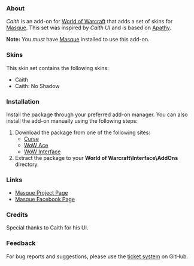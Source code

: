 ### About ###

*Caith* is an add-on for [World of Warcraft](http://us.battle.net/wow) that adds a set of skins for [Masque](http://www.wowace.com/addons/masque). This set was inspired by *Caith UI* and is based on [Apathy](http://www.wowace.com/projects/masque_apathy).

**Note:** You *must* have [Masque](http://www.wowace.com/addons/masque) installed to use this add-on.

### Skins ###

This skin set contains the following skins:

- Caith
- Caith: No Shadow

### Installation ###

Install the package through your preferred add-on manager. You can also install the add-on manually using the following steps:

1. Download the package from one of the following sites:
    - [Curse](http://www.curse.com/addons/wow/masque_caith)
    - [WoW Ace](http://www.wowace.com/addons/masque_caith)
    - [WoW Interface](http://www.wowinterface.com/downloads/info8869)
2. Extract the package to your **World of Warcraft\Interface\AddOns** directory.

### Links ###

- [Masque Project Page](http://www.wowace.com/addons/masque)
- [Masque Facebook Page](https://www.facebook.com/masqueui)

### Credits ###

Special thanks to Caith for his UI.

### Feedback ###

For bug reports and suggestions, please use the [ticket system](https://github.com/stormfx/masque_caith/issues) on GitHub.
